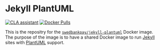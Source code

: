 # Jekyll PlantUML

[![CLA assistant][cla-badge]][cla]
[![Docker Pulls][docker-badge]][docker]

This is the repositry for the [`swedbankpay/jekyll-plantuml`][docker] Docker
image. The purpose of the image is to have a shared Docker image to run
[Jekyll][jekyll] sites with [PlantUML][plantuml] support.

[jekyll]: https://jekyllrb.com/
[plantuml]: https://plantuml.com/
[docker]: https://hub.docker.com/r/swedbankpay/jekyll-plantuml
[cla]: https://cla-assistant.io/SwedbankPay/jekyll-plantuml-docker
[cla-badge]: https://cla-assistant.io/readme/badge/SwedbankPay/jekyll-plantuml-docker
[docker-badge]: https://img.shields.io/docker/pulls/swedbankpay/jekyll-plantuml
